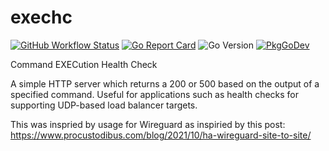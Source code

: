 # exechc

[![GitHub Workflow Status](https://img.shields.io/github/actions/workflow/status/activatedio/exechc/ci.yaml?branch=main&style=flat-square)](https://github.com/activatedio/exechc/actions?query=workflow%3ACI)
[![Go Report Card](https://goreportcard.com/badge/github.com/activatedio/exechc?style=flat-square)](https://goreportcard.com/report/github.com/activatedio/exechc)
![Go Version](https://img.shields.io/github/go-mod/go-version/activatedio/exechc?style=flat-square)
[![PkgGoDev](https://pkg.go.dev/badge/mod/github.com/activatedio/exechc)](https://pkg.go.dev/mod/github.com/activatedio/exechc)


Command EXECution Health Check

A simple HTTP server which returns a 200 or 500 based on the output of a
specified command. Useful for applications such as health checks for supporting
UDP-based load balancer targets.

This was inspried by usage for Wireguard as inspiried by this post: 
https://www.procustodibus.com/blog/2021/10/ha-wireguard-site-to-site/






